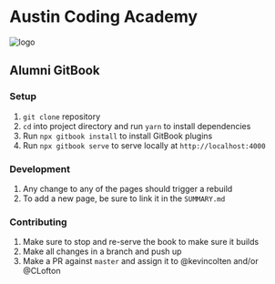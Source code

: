 # Austin Coding Academy

![logo](http://en.gravatar.com/userimage/107370100/a08594145564536138dfaaf072c7b241.png)

## Alumni GitBook

### Setup

1. `git clone` repository
1. `cd` into project directory and run `yarn` to install dependencies
1. Run `npx gitbook install` to install GitBook plugins
1. Run `npx gitbook serve` to serve locally at `http://localhost:4000`

### Development

1. Any change to any of the pages should trigger a rebuild
1. To add a new page, be sure to link it in the `SUMMARY.md`

### Contributing

1. Make sure to stop and re-serve the book to make sure it builds
1. Make all changes in a branch and push up
1. Make a PR against `master` and assign it to @kevincolten and/or @CLofton
